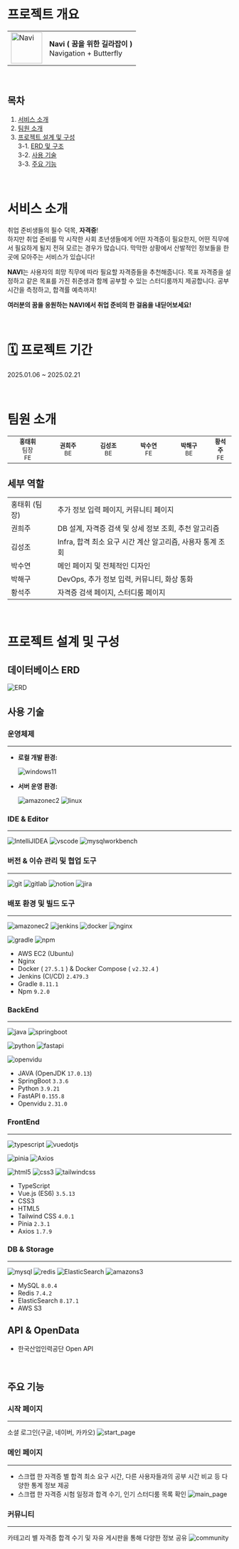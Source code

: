 # 프로젝트 개요

<!-- ![navi](/uploads/9f10badbe45d88966ba3f57a404a47c2/navi.png) -->
<table>
  <tr>
    <td>
      <img src="navi.png" alt="Navi" width="70px">
    </td>
    <td>
      <b>Navi ( 꿈을 위한 길라잡이 )</b><br/>
       Navigation + Butterfly
    </td>
  </tr>
</table>

<br>

## 목차

1. [서비스 소개](#서비스-소개)
2. [팀원 소개](#팀원-소개)
3. [프로젝트 설계 및 구성](#프로젝트-설계-및-구성)  
   3-1. [ERD 및 구조](#데이터베이스-erd)  
   3-2. [사용 기술](#사용-기술)  
   3-3. [주요 기능](#주요-기능)  

<br>

# 서비스 소개

취업 준비생들의 필수 덕목, **자격증**!  
하지만 취업 준비를 막 시작한 사회 초년생들에게 어떤 자격증이 필요한지, 어떤 직무에서 필요하게 될지 전혀 모르는 경우가 많습니다. 막막한 상황에서 산발적인 정보들을 한 곳에 모아주는 서비스가 있습니다!

**NAVI**는 사용자의 희망 직무에 따라 필요할 자격증들을 추천해줍니다. 목표 자격증을 설정하고 같은 목표를 가진 취준생과 함께 공부할 수 있는 스터디룸까지 제공합니다. 공부 시간을 측정하고, 합격률 예측까지!

**여러분의 꿈을 응원하는 NAVI에서 취업 준비의 한 걸음을 내딛어보세요!**

<br>

# 🗓 프로젝트 기간

2025.01.06 ~ 2025.02.21

<br>


#  팀원 소개

<table align="center">
  <tr>
    <td align="center" width="18%;">
      <img src="profile4.png" alt=""/>
      <br/><sub><b>홍태휘</b><br/>
      <span>팀장</span><br/>
      <span>FE</span>
      </sub>
    </td>
    <td align="center" width="18%;">
      <img src="profile5.webp" alt=""/>
      <br/><sub><b>권희주</b><br>
      <span>BE</span>
      </sub>
    </td>
    <td align="center" width="18%;">
      <img src="profile2.jpg" alt=""/>
      <br/><sub><b>김성조</b><br>
      <span>BE</span>
      </sub>
    </td>
    <td align="center" width="18%;">
      <img src="profile3.jpg" alt=""/>
      <br/><sub><b>박수연</b><br>
      <span>FE</span>
      </sub>
    </td>
    <td align="center" width="18%;">
      <img src="profile6.png" alt=""/>
      <br/><sub><b>박해구</b><br>
      <span>BE</span>
      </sub>
    </td>
    <td align="center" width="18%;">
      <img src="profile1.jpg" alt=""/>
      <br/><sub><b>황석주</b><br>
        <span>FE</span>
      </sub>
    </td>
  </tr>
</table>

## 세부 역할

<table align="center">
  <tr>
    <td>홍태휘 (팀장)</td>
    <td>추가 정보 입력 페이지, 커뮤니티 페이지</td>
  </tr>
  <tr>
    <td>권희주</td>
    <td>DB 설계, 자격증 검색 및 상세 정보 조회, 추천 알고리즘</td>
  </tr>
  <tr>
    <td>김성조</td>
    <td>Infra, 합격 최소 요구 시간 계산 알고리즘, 사용자 통계 조회</td>
  </tr>
  <tr>
    <td>박수연</td>
    <td>메인 페이지 및 전체적인 디자인</td>
  </tr>
  <tr>
    <td>박해구</td>
    <td>DevOps, 추가 정보 입력, 커뮤니티, 화상 통화</td>
  </tr>
  <tr>
    <td>황석주</td>
    <td>자격증 검색 페이지, 스터디룸 페이지</td>
  </tr>
</table>

<br>

# 프로젝트 설계 및 구성


## 데이터베이스 ERD

<img src="navi_erd.png" width=";" alt="ERD"/>

<br>

## 사용 기술

### 운영체제
---
- **로컬 개발 환경:** 
  
  ![windows11](https://img.shields.io/badge/Windows%2011-%230079d6.svg?style=for-the-badge&logo=Windows%2011&logoColor=white)
- **서버 운영 환경:**

  ![amazonec2](https://img.shields.io/badge/amazonec2-FF9900?style=for-the-badge&logo=amazonec2&logoColor=white)
  ![linux](https://img.shields.io/badge/Linux-FCC624?style=for-the-badge&logo=linux&logoColor=black)


### IDE & Editor
---
  ![IntelliJIDEA](https://img.shields.io/badge/IntelliJIDEA-000000.svg?style=for-the-badge&logo=intellij-idea&logoColor=white)
  ![vscode](https://img.shields.io/badge/vscode%20V1.97.2-0065A9?style=for-the-badge&logo=vscode&logoColor=white)
  ![mysqlworkbench](https://img.shields.io/badge/MySQL%20Workbench-4479A1?style=for-the-badge&logo=mysql&logoColor=black)


### 버전 & 이슈 관리 및 협업 도구
---
  ![git](https://img.shields.io/badge/git-F05032?style=for-the-badge&logo=git&logoColor=white)
  ![gitlab](https://img.shields.io/badge/gitlab-%23181717.svg?style=for-the-badge&logo=gitlab&logoColor=white)
  ![notion](https://img.shields.io/badge/Notion-%23000000.svg?style=for-the-badge&logo=notion&logoColor=white)
  ![jira](https://img.shields.io/badge/Jira-0052CC?style=for-the-badge&logo=Jira&logoColor=white)


### 배포 환경 및 빌드 도구
---
  ![amazonec2](https://img.shields.io/badge/amazonec2-FF9900?style=for-the-badge&logo=amazonec2&logoColor=white)
  ![jenkins](https://img.shields.io/badge/jenkins-%232C5263.svg?style=for-the-badge&logo=jenkins&logoColor=white)
  ![docker](https://img.shields.io/badge/docker-%230db7ed.svg?style=for-the-badge&logo=docker&logoColor=white)
  ![nginx](https://img.shields.io/badge/nginx-%23009639.svg?style=for-the-badge&logo=nginx&logoColor=white)
  
  ![gradle](https://img.shields.io/badge/Gradle-02303A?style=for-the-badge&logo=Gradle&logoColor=white)
  ![npm](https://img.shields.io/badge/npm-CA4245?style=for-the-badge&logo=npm&logoColor=white)

  - AWS EC2 (Ubuntu)
  - Nginx
  - Docker ( `27.5.1` ) & Docker Compose ( `v2.32.4` )
  - Jenkins (CI/CD) `2.479.3`
  - Gradle `8.11.1`
  - Npm `9.2.0`

### BackEnd
---
  ![java](https://img.shields.io/badge/Java-ED8B00?style=for-the-badge&logo=openjdk&logoColor=white)
  ![springboot](https://img.shields.io/badge/Spring%20Boot-6DB33F?style=for-the-badge&logo=springboot&logoColor=white)

  ![python](https://img.shields.io/badge/python-3776AB?style=for-the-badge&logo=python&logoColor=white)
  ![fastapi](https://img.shields.io/badge/FastAPI-005571?style=for-the-badge&logo=fastapi)

  ![openvidu](https://img.shields.io/badge/openvidu-ED8B00?style=for-the-badge&logo=vscode&logoColor=white)

- JAVA (OpenJDK `17.0.13`)
- SpringBoot `3.3.6`
- Python `3.9.21`
- FastAPI `0.155.8`
- Openvidu `2.31.0`

### FrontEnd
---
  ![typescript](https://img.shields.io/badge/typescript-%23007ACC.svg?style=for-the-badge&logo=typescript&logoColor=white)
  ![vuedotjs](https://img.shields.io/badge/vue.js-4FC08D?style=for-the-badge&logo=vuedotjs&logoColor=white)

  ![pinia](https://img.shields.io/badge/pinia-e6e600?style=for-the-badge&logo=pinia&logoColor=white)
  ![Axios](https://img.shields.io/badge/axios-5A29E4?style=for-the-badge&logo=Axios&logoColor=white)

  ![html5](https://img.shields.io/badge/html5-E34F26?style=for-the-badge&logo=html5&logoColor=white)
  ![css3](https://img.shields.io/badge/css3-1572B6?style=for-the-badge&logo=css3&logoColor=white)
  ![tailwindcss](https://img.shields.io/badge/tailwindcss-06B6D4?style=for-the-badge&logo=tailwindcss&logoColor=white)

- TypeScript
- Vue.js (ES6) `3.5.13`
- CSS3
- HTML5
- Tailwind CSS `4.0.1`
- Pinia `2.3.1`
- Axios `1.7.9`

### DB & Storage
---
![mysql](https://img.shields.io/badge/mysql-4479A1?style=for-the-badge&logo=mysql&logoColor=white)
![redis](https://img.shields.io/badge/redis-%23DD0031.svg?style=for-the-badge&logo=redis&logoColor=white)
![ElasticSearch](https://img.shields.io/badge/-ElasticSearch-005571?style=for-the-badge&logo=elasticsearch)
![amazons3](https://img.shields.io/badge/amazons3-569A31?style=for-the-badge&logo=amazons3&logoColor=white)

- MySQL `8.0.4`
- Redis `7.4.2`
- ElasticSearch `8.17.1`
- AWS S3

## API & OpenData

- 한국산업인력공단 Open API

<br>

## 주요 기능


### 시작 페이지
---
소셜 로그인(구글, 네이버, 카카오)
![start_page](start.gif)

### 메인 페이지
---
- 스크랩 한 자격증 별 합격 최소 요구 시간, 다른 사용자들과의 공부 시간 비교 등 다양한 통계 정보 제공
- 스크랩 한 자격증 시험 일정과 합격 수기, 인기 스터디룸 목록 확인
![main_page](main.gif)

### 커뮤니티
---
카테고리 별 자격증 합격 수기 및 자유 게시판을 통해 다양한 정보 공유
![community](community.gif)

<br>
